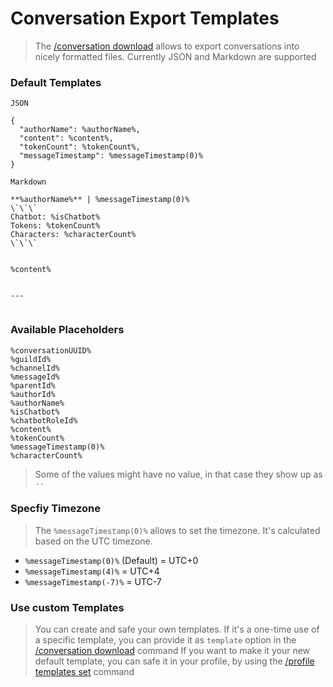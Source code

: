 # Conversation Export Templates

> The [/conversation download](../command/conversation####/conversation%20download) allows to export conversations into nicely formatted files. Currently JSON and Markdown are supported

### Default Templates
`JSON`
```
{
  "authorName": %authorName%,
  "content": %content%,
  "tokenCount": %tokenCount%,
  "messageTimestamp": %messageTimestamp(0)%
}
```

`Markdown`
```
**%authorName%** | %messageTimestamp(0)%
\`\`\`
Chatbot: %isChatbot%
Tokens: %tokenCount%
Characters: %characterCount%
\`\`\`


%content%


---


```



### Available Placeholders
```
%conversationUUID%
%guildId%
%channelId%
%messageId%
%parentId%
%authorId%
%authorName%
%isChatbot%
%chatbotRoleId%
%content%
%tokenCount%
%messageTimestamp(0)%
%characterCount%
```
> Some of the values might have no value, in that case they show up as `--`


### Specfiy Timezone
> The `%messageTimestamp(0)%` allows to set the timezone. It's calculated based on the UTC timezone.
- `%messageTimestamp(0)%` (Default) = UTC+0
- `%messageTimestamp(4)%` = UTC+4
- `%messageTimestamp(-7)%` = UTC-7


### Use custom Templates
> You can create and safe your own templates. If it's a one-time use of a specific template, you can provide it as `template` option in the  [/conversation download](../command/conversation####/conversation%20download) command
> If you want to make it your new default template, you can safe it in your profile, by using the [/profile templates set](../command/profile####/profile%20templates%20set) command

